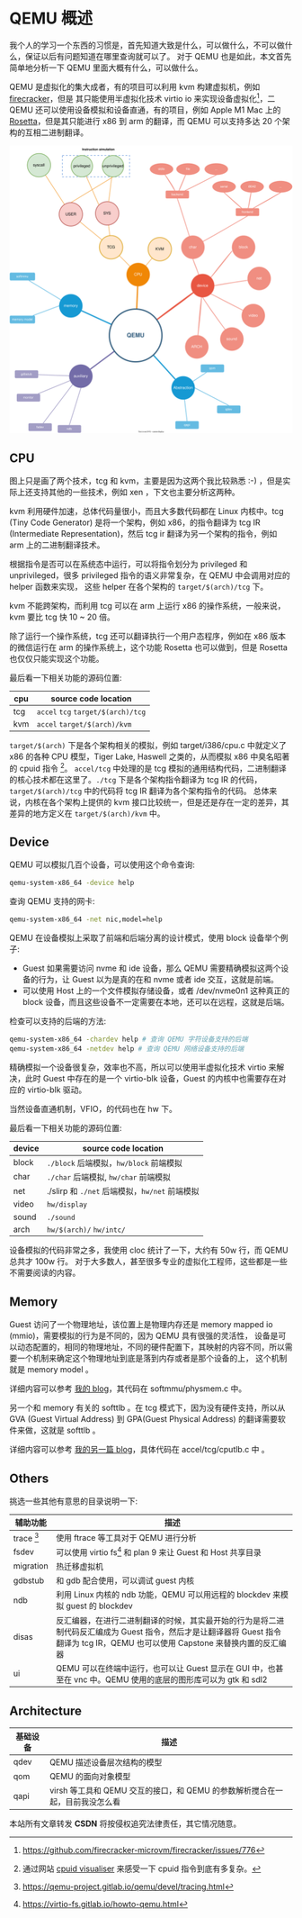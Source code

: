 # QEMU 概述

我个人的学习一个东西的习惯是，首先知道大致是什么，可以做什么，不可以做什么，保证以后有问题知道在哪里查询就可以了。
对于 QEMU 也是如此，本文首先简单地分析一下 QEMU 里面大概有什么，可以做什么。

QEMU 是虚拟化的集大成者，有的项目可以利用 kvm 构建虚拟机，例如 [firecracker](https://github.com/firecracker-microvm/firecracker)，但是
其只能使用半虚拟化技术 virtio io 来实现设备虚拟化[^4]，二 QEMU 还可以使用设备模拟和设备直通，有的项目，例如 Apple M1 Mac 上的 [Rosetta](https://en.wikipedia.org/wiki/Rosetta_(software))，但是其只能进行
x86 到 arm 的翻译，而 QEMU 可以支持多达 20 个架构的互相二进制翻译。

![](./img/qemu.svg)

## CPU
图上只是画了两个技术，tcg 和 kvm，主要是因为这两个我比较熟悉 :-) ，但是实际上还支持其他的一些技术，例如 xen ，下文也主要分析这两种。

kvm 利用硬件加速，总体代码量很小，而且大多数代码都在 Linux 内核中。tcg (Tiny Code Generator) 是将一个架构，例如 x86，的指令翻译为 tcg IR (Intermediate Representation)，然后 tcg ir
翻译为另一个架构的指令，例如 arm 上的二进制翻译技术。

根据指令是否可以在系统态中运行，可以将指令划分为 privileged 和 unprivileged，很多 privileged 指令的语义非常复杂，在 QEMU 中会调用对应的 helper 函数来实现，
这些 helper 在各个架构的  `target/$(arch)/tcg` 下。

kvm 不能跨架构，而利用 tcg 可以在 arm 上运行 x86 的操作系统，一般来说，kvm 要比 tcg 快 10 ~ 20 倍。

除了运行一个操作系统，tcg 还可以翻译执行一个用户态程序，例如在 x86 版本的微信运行在 arm 的操作系统上，这个功能 Rosetta 也可以做到，但是 Rosetta 也仅仅只能实现这个功能。

最后看一下相关功能的源码位置:

| cpu | source code location               |
|-----|------------------------------------|
| tcg | `accel` `tcg` `target/$(arch)/tcg` |
| kvm | `accel` `target/$(arch)/kvm`       |

`target/$(arch)` 下是各个架构相关的模拟，例如 target/i386/cpu.c 中就定义了 x86 的各种 CPU 模型，Tiger Lake, Haswell 之类的，从而模拟 x86 中臭名昭著的 cpuid 指令 [^6]。
`accel/tcg` 中处理的是 tcg 模拟的通用结构代码，二进制翻译的核心技术都在这里了。`./tcg` 下是各个架构指令翻译为 tcg IR 的代码，`target/$(arch)/tcg` 中的代码将 tcg IR 翻译为各个架构指令的代码。
总体来说，内核在各个架构上提供的 kvm 接口比较统一，但是还是存在一定的差异，其差异的地方定义在 `target/$(arch)/kvm` 中。

## Device
QEMU 可以模拟几百个设备，可以使用这个命令查询:
```sh
qemu-system-x86_64 -device help
```

查询 QEMU 支持的网卡:
```sh
qemu-system-x86_64 -net nic,model=help
```

QEMU 在设备模拟上采取了前端和后端分离的设计模式，使用 block 设备举个例子:
- Guest 如果需要访问 nvme 和 ide 设备，那么 QEMU 需要精确模拟这两个设备的行为，让 Guest 以为是真的在和 nvme 或者 ide 交互，这就是前端。
- 可以使用 Host 上的一个文件模拟存储设备，或者 /dev/nvme0n1 这种真正的 block 设备，而且这些设备不一定需要在本地，还可以在远程，这就是后端。

检查可以支持的后端的方法:
```sh
qemu-system-x86_64 -chardev help # 查询 QEMU 字符设备支持的后端
qemu-system-x86_64 -netdev help # 查询 QEMU 网络设备支持的后端
```

精确模拟一个设备很复杂，效率也不高，所以可以使用半虚拟化技术 virtio 来解决，此时 Guest 中存在的是一个 virtio-blk 设备，Guest 的内核中也需要存在对应的
virtio-blk 驱动。

当然设备直通机制，VFIO，的代码也在 hw 下。

最后看一下相关功能的源码位置:

| device | source code location                           |
|--------|------------------------------------------------|
| block  | `./block` 后端模拟，`hw/block` 前端模拟        |
| char   | `./char`  后端模拟, `hw/char` 前端模拟         |
| net    | ./slirp 和 `./net` 后端模拟，`hw/net` 前端模拟 |
| video  | `hw/display`                                   |
| sound  | `./sound`                                      |
| arch   | `hw/$(arch)/` `hw/intc/`                       |

设备模拟的代码非常之多，我使用 cloc 统计了一下，大约有 50w 行，而 QEMU 总共才 100w 行。
对于大多数人，甚至很多专业的虚拟化工程师，这些都是一些不需要阅读的内容。

## Memory
Guest 访问了一个物理地址，该位置上是物理内存还是 memory mapped io (mmio)，需要模拟的行为是不同的，因为 QEMU 具有很强的灵活性，
设备是可以动态配置的，相同的物理地址，不同的硬件配置下，其映射的内容不同，所以需要一个机制来确定这个物理地址到底是落到内存或者是那个设备的上，
这个机制就是 memory model 。

详细内容可以参考 [我的 blog](./memory.md)，其代码在 softmmu/physmem.c 中。

另一个和 memory 有关的 softtlb 。在 tcg 模式下，因为没有硬件支持，所以从 GVA (Guest Virtual Address) 到 GPA(Guest Physical Address) 的翻译需要软件来做，这就是 softtlb 。

详细内容可以参考 [我的另一篇 blog](./softmmu.md)，具体代码在 accel/tcg/cputlb.c 中 。

## Others
挑选一些其他有意思的目录说明一下:

| 辅助功能   | 描述                                                                                                                                                                             |
|------------|----------------------------------------------------------------------------------------------------------------------------------------------------------------------------------|
| trace [^5] | 使用 ftrace 等工具对于 QEMU 进行分析                                                                                                                                             |
| fsdev      | 可以使用 virtio fs[^1] 和 plan 9 来让 Guest 和 Host 共享目录                                                                                                                     |
| migration  | 热迁移虚拟机                                                                                                                                                                     |
| gdbstub    | 和 gdb 配合使用，可以调试 guest 内核                                                                                                                                             |
| ndb        | 利用 Linux 内核的 ndb 功能，QEMU 可以用远程的 blockdev 来模拟 guest 的 blockdev                                                                                                  |
| disas      | 反汇编器，在进行二进制翻译的时候，其实最开始的行为是将二进制代码反汇编成为 Guest 指令，然后才是让翻译器将 Guest 指令翻译为 tcg IR，QEMU 也可以使用 Capstone 来替换内置的反汇编器 |
| ui         | QEMU 可以在终端中运行，也可以让 Guest 显示在 GUI 中，也甚至在 vnc 中。QEMU 使用的底层的图形库可以为 gtk 和 sdl2                                                                  |

## Architecture

| 基础设备 | 描述                                                                         |
|----------|------------------------------------------------------------------------------|
| qdev     | QEMU 描述设备层次结构的模型                                                  |
| qom      | QEMU 的面向对象模型                                                          |
| qapi     | virsh 等工具和 QEMU 交互的接口，和 QEMU 的参数解析搅合在一起，目前我没怎么看 |

<script src="https://giscus.app/client.js"
        data-repo="martins3/martins3.github.io"
        data-repo-id="MDEwOlJlcG9zaXRvcnkyOTc4MjA0MDg="
        data-category="Show and tell"
        data-category-id="MDE4OkRpc2N1c3Npb25DYXRlZ29yeTMyMDMzNjY4"
        data-mapping="pathname"
        data-reactions-enabled="1"
        data-emit-metadata="0"
        data-theme="light"
        data-lang="zh-CN"
        crossorigin="anonymous"
        async>
</script>

本站所有文章转发 **CSDN** 将按侵权追究法律责任，其它情况随意。


[^1]: https://virtio-fs.gitlab.io/howto-qemu.html
[^2]: https://en.wikipedia.org/wiki/Pluggable_authentication_module
[^3]: 通过数其源码中 ./target/ 下的目录数确定的
[^4]: https://github.com/firecracker-microvm/firecracker/issues/776
[^5]: https://qemu-project.gitlab.io/qemu/devel/tracing.html
[^6]: 通过网站 [cpuid visualiser](https://cpuid.apps.poly.nomial.co.uk/) 来感受一下 cpuid 指令到底有多复杂。
